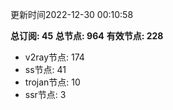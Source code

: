 更新时间2022-12-30 00:10:58

**总订阅: 45**
**总节点: 964**
**有效节点: 228**
- v2ray节点: 174
- ss节点: 41
- trojan节点: 10
- ssr节点: 3
